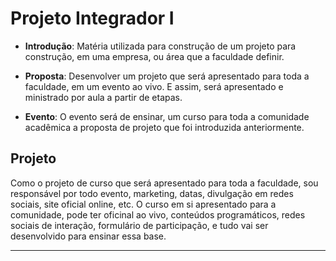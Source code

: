 # Projeto Integrador I

- **Introdução**: Matéria utilizada para construção de um projeto para construção, em uma empresa, ou área que a faculdade definir.

- **Proposta**: Desenvolver um projeto que será apresentado para toda a faculdade, em um evento ao vivo. E assim, será apresentado e ministrado por aula a partir de etapas.

- **Evento**: O evento será de ensinar, um curso para toda a comunidade acadêmica a proposta de projeto que foi introduzida anteriormente.


## Projeto

Como o projeto de curso que será apresentado para toda a faculdade, sou responsável por todo evento, marketing, datas, divulgação em redes sociais, site oficial online, etc.
O curso em si apresentado para a comunidade, pode ter oficinal ao vivo, conteúdos programáticos, redes sociais de interação, formulário de participação, e tudo vai ser desenvolvido
para ensinar essa base.

---
